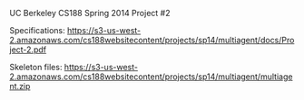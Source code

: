 UC Berkeley CS188 Spring 2014 Project #2

Specifications:  https://s3-us-west-2.amazonaws.com/cs188websitecontent/projects/sp14/multiagent/docs/Project-2.pdf

Skeleton files:  https://s3-us-west-2.amazonaws.com/cs188websitecontent/projects/sp14/multiagent/multiagent.zip